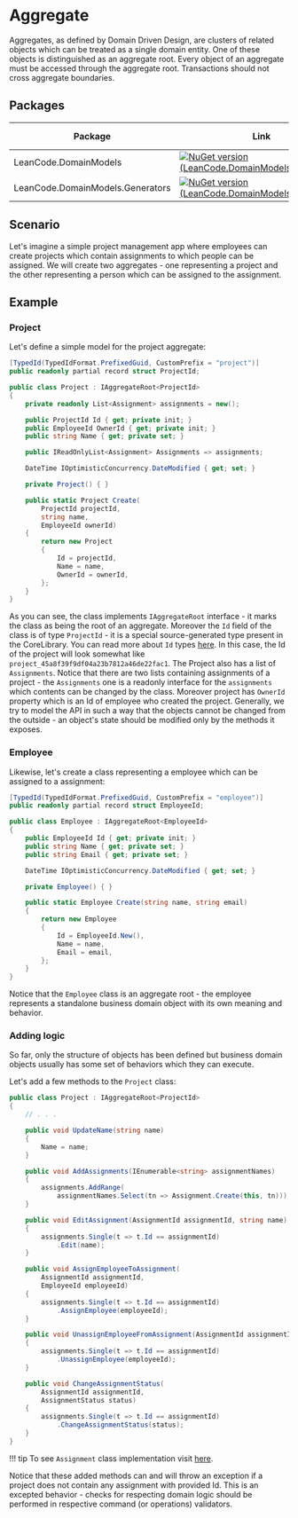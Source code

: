 # Aggregate

Aggregates, as defined by Domain Driven Design, are clusters of related objects which can be treated as a single domain entity. One of these objects is distinguished as an aggregate root. Every object of an aggregate must be accessed through the aggregate root. Transactions should not cross aggregate boundaries.

## Packages

| Package | Link | Application in section |
| --- | ----------- | ----------- |
| LeanCode.DomainModels | [![NuGet version (LeanCode.DomainModels)](https://img.shields.io/nuget/vpre/LeanCode.DomainModels.svg?style=flat-square&logo=nuget)](https://www.nuget.org/packages/LeanCode.DomainModels) | `IAggregateRoot` |
| LeanCode.DomainModels.Generators | [![NuGet version (LeanCode.DomainModels.Generators)](https://img.shields.io/nuget/vpre/LeanCode.DomainModels.Generators.svg?style=flat-square&logo=nuget)](https://www.nuget.org/packages/LeanCode.DomainModels.Generators) | Ids |

## Scenario

Let's imagine a simple project management app where employees can create projects which contain assignments to which people can be assigned. We will create two aggregates - one representing a project and the other representing a person which can be assigned to the assignment.

## Example

### Project

Let's define a simple model for the project aggregate:

```csharp
[TypedId(TypedIdFormat.PrefixedGuid, CustomPrefix = "project")]
public readonly partial record struct ProjectId;

public class Project : IAggregateRoot<ProjectId>
{
    private readonly List<Assignment> assignments = new();

    public ProjectId Id { get; private init; }
    public EmployeeId OwnerId { get; private init; }
    public string Name { get; private set; }

    public IReadOnlyList<Assignment> Assignments => assignments;

    DateTime IOptimisticConcurrency.DateModified { get; set; }

    private Project() { }

    public static Project Create(
        ProjectId projectId,
        string name,
        EmployeeId ownerId)
    {
        return new Project
        {
            Id = projectId,
            Name = name,
            OwnerId = ownerId,
        };
    }
}
```

As you can see, the class implements `IAggregateRoot` interface - it marks the class as being the root of an aggregate. Moreover the `Id` field of the class is of type `ProjectId` - it is a special source-generated type present in the CoreLibrary. You can read more about `Id` types [here](../id/index.md). In this case, the Id of the project will look somewhat like `project_45a8f39f9df04a23b7812a46de22fac1`.
The Project also has a list of `Assignments`. Notice that there are two lists containing assignments of a project - the `Assignments` one is a readonly interface for the `assignments` which contents can be changed by the class. Moreover project has `OwnerId` property which is an Id of employee who created the project. Generally, we try to model the API in such a way that the objects cannot be changed from the outside - an object's state should be modified only by the methods it exposes.

### Employee

Likewise, let's create a class representing a employee which can be assigned to a assignment:

```csharp
[TypedId(TypedIdFormat.PrefixedGuid, CustomPrefix = "employee")]
public readonly partial record struct EmployeeId;

public class Employee : IAggregateRoot<EmployeeId>
{
    public EmployeeId Id { get; private init; }
    public string Name { get; private set; }
    public string Email { get; private set; }

    DateTime IOptimisticConcurrency.DateModified { get; set; }

    private Employee() { }

    public static Employee Create(string name, string email)
    {
        return new Employee
        {
            Id = EmployeeId.New(),
            Name = name,
            Email = email,
        };
    }
}
```

Notice that the `Employee` class is an aggregate root - the employee represents a standalone business domain object with its own meaning and behavior.

### Adding logic

So far, only the structure of objects has been defined but business domain objects usually has some set of behaviors which they can execute.

Let's add a few methods to the `Project` class:

```csharp
public class Project : IAggregateRoot<ProjectId>
{
    // . . .

    public void UpdateName(string name)
    {
        Name = name;
    }

    public void AddAssignments(IEnumerable<string> assignmentNames)
    {
        assignments.AddRange(
            assignmentNames.Select(tn => Assignment.Create(this, tn)));
    }

    public void EditAssignment(AssignmentId assignmentId, string name)
    {
        assignments.Single(t => t.Id == assignmentId)
            .Edit(name);
    }

    public void AssignEmployeeToAssignment(
        AssignmentId assignmentId,
        EmployeeId employeeId)
    {
        assignments.Single(t => t.Id == assignmentId)
            .AssignEmployee(employeeId);
    }

    public void UnassignEmployeeFromAssignment(AssignmentId assignmentId)
    {
        assignments.Single(t => t.Id == assignmentId)
            .UnassignEmployee(employeeId);
    }

    public void ChangeAssignmentStatus(
        AssignmentId assignmentId,
        AssignmentStatus status)
    {
        assignments.Single(t => t.Id == assignmentId)
            .ChangeAssignmentStatus(status);
    }
}
```

!!! tip
    To see `Assignment` class implementation visit [here](../entity/index.md).

Notice that these added methods can and will throw an exception if a project does not contain any assignment with provided Id. This is an excepted behavior - checks for respecting domain logic should be performed in respective command (or operations) validators.
